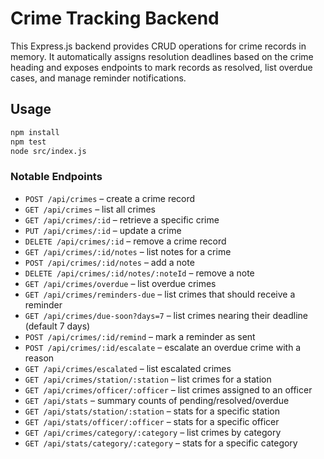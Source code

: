 # Crime Tracking Backend

This Express.js backend provides CRUD operations for crime records in memory. It automatically assigns resolution deadlines based on the crime heading and exposes endpoints to mark records as resolved, list overdue cases, and manage reminder notifications.

## Usage

```bash
npm install
npm test
node src/index.js
```

### Notable Endpoints

- `POST /api/crimes` – create a crime record
- `GET /api/crimes` – list all crimes
- `GET /api/crimes/:id` – retrieve a specific crime
- `PUT /api/crimes/:id` – update a crime
- `DELETE /api/crimes/:id` – remove a crime record
- `GET /api/crimes/:id/notes` – list notes for a crime
- `POST /api/crimes/:id/notes` – add a note
- `DELETE /api/crimes/:id/notes/:noteId` – remove a note
- `GET /api/crimes/overdue` – list overdue crimes
- `GET /api/crimes/reminders-due` – list crimes that should receive a reminder
- `GET /api/crimes/due-soon?days=7` – list crimes nearing their deadline (default 7 days)
- `POST /api/crimes/:id/remind` – mark a reminder as sent
- `POST /api/crimes/:id/escalate` – escalate an overdue crime with a reason
- `GET /api/crimes/escalated` – list escalated crimes
- `GET /api/crimes/station/:station` – list crimes for a station
- `GET /api/crimes/officer/:officer` – list crimes assigned to an officer
- `GET /api/stats` – summary counts of pending/resolved/overdue
- `GET /api/stats/station/:station` – stats for a specific station
- `GET /api/stats/officer/:officer` – stats for a specific officer
- `GET /api/crimes/category/:category` – list crimes by category
- `GET /api/stats/category/:category` – stats for a specific category
